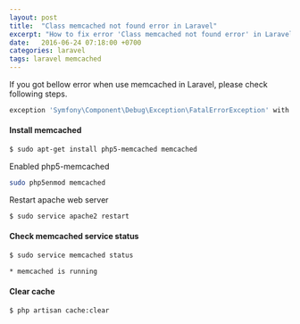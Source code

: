 ```yaml
---
layout: post
title:  "Class memcached not found error in Laravel"
excerpt: "How to fix error 'Class memcached not found error' in Laravel"
date:   2016-06-24 07:18:00 +0700
categories: laravel
tags: laravel memcached
---
```


If you got bellow error when use memcached in Laravel, please check following steps.

```bash
exception 'Symfony\Component\Debug\Exception\FatalErrorException' with message 'Class 'Memcached' not found' in /var/www/gw/vendor/laravel/framework/src/Illuminate/Cache/MemcachedConnector.php:51
```

#### Install memcached

```bash
$ sudo apt-get install php5-memcached memcached
```

Enabled php5-memcached

```bash
sudo php5enmod memcached
```

Restart apache web server

```bash
$ sudo service apache2 restart
```

#### Check memcached service status

```bash
$ sudo service memcached status
```

```bash
* memcached is running
```

#### Clear cache

```bash
$ php artisan cache:clear
```